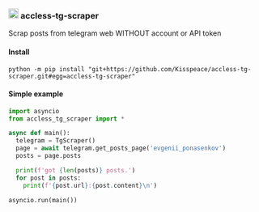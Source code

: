 ### <img src="https://telegram.org/img/favicon.ico" height="20">  accless-tg-scraper
Scrap posts from telegram web WITHOUT account or API token
#### Install
```shell
python -m pip install "git+https://github.com/Kisspeace/accless-tg-scraper.git#egg=accless-tg-scraper" 
```
#### Simple example
```python
import asyncio
from accless_tg_scraper import *

async def main():
  telegram = TgScraper()
  page = await telegram.get_posts_page('evgenii_ponasenkov')
  posts = page.posts

  print(f'got {len(posts)} posts.')
  for post in posts:
    print(f'{post.url}:{post.content}\n')
    
asyncio.run(main())
```
